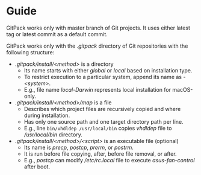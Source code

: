 # Guide

GitPack works only with master branch of Git projects. It uses either latest tag or latest commit as a default commit.

GitPack works only with the *.gitpack* directory of Git repositories with the following structure:

* *.gitpack/install/\<method\>* is a directory
  * Its name starts with either *global* or *local* based on installation type.
  * To restrict execution to a particular system, append its name as *-\<system\>*.
  * E.g., file name *local-Darwin* represents local installation for macOS-only.
* *.gitpack/install/\<method\>/map* is a file
  * Describes which project files are recursively copied and where during installation.
  * Has only one source path and one target directory path per line.
  * E.g., line `bin/vhdldep /usr/local/bin` copies *vhdldep* file to */usr/local/bin* directory.
* *.gitpack/install/\<method\>/\<script\>* is an executable file (optional)
  * Its name is *precp*, *postcp*, *prerm*, or *postrm*.
  * It is run before file copying, after, before file removal, or after.
  * E.g., *postcp* can modify */etc/rc.local* file to execute *asus-fan-control* after boot.

